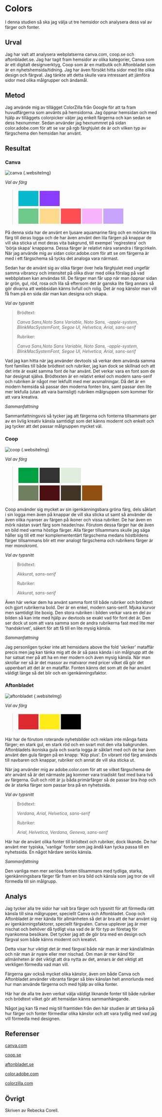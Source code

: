 Colors
=======================

I denna studien så ska jag välja ut tre hemsidor och analysera dess val av färger och fonter.

Urval
-----------------------

Jag har valt att analysera webplatserna canva.com, coop.se och aftonbladet.se. Jag har tagit fram hemsidor av olika kategorier, Canva som är ett digitalt designverktyg, Coop som är en matbutik och Aftonbladet som är en nyhetshemsida/tidning. Jag har även försökt hitta sidor med lite olika design och färgval. Jag tänkte att detta skulle vara intressant att jämföra sidor med olika målgrupper och ändamål.

Metod
-----------------------

Jag använde mig av tillägget ColorZilla från Google för att ta fram huvudfärgerna som använts på hemsidorna. Jag öppnar hemsidan och med hjälp av tilläggets colorpicker väljer jag enkelt färgerna och kan sedan se dess hexnummer. Sedan använder jag hexnummret på sidan color.adobe.com för att se var på rgb färghjulet de är och vilken typ av färgschema den hemsidan har använt.

Resultat
-----------------------

### Canva

![canva](../image/canva_example.png "Canva") {.websiteImg}

_Val av färg_

> <table style="border-spacing: 4px; border-collapse: separate">
> <tr>
> <td style="height: 50px; width: 50px; background-color: #08b9ce">
> <td style="height: 50px; width: 50px; background-color: #8b3dff">
> <tr>
> </tr>
> <td style="height: 50px; width: 50px; background-color: #6ec98a">
> <td style="height: 50px; width: 50px; background-color: #fed98e">
> <td style="height: 50px; width: 50px; background-color: #fe4e53">
> <td style="height: 50px; width: 50px; background-color: #f7b4fc">
> <td style="height: 50px; width: 50px; background-color: #c8a4fc">
> </tr>
> </table>

På denna sida har de använt en ljusare aquamarine färg och en mörkare lila färg till deras logga och de har även använt den lila färgen på knappar de vill ska sticka ut mot deras vita bakgrund, till exempel 'regirestera' och 'börja skapa' knapparna. Dessa färger är relativt nära varandra i färgcirkeln. När jag använde mig av sidan color.adobe.com för att se om färgerna är med i ett färgschema så tycks det analoga vara närmast.

Sedan har de använt sig av olika färger över hela färghjulet med ungefär samma vibrancy och intensitet på olika divar med olika förslag på vad webbplatsen kan användas till. De färger man får upp när man öppnar sidan är grön, gul, röd, rosa och lila så eftersom det är ganska lite färg annars så gör divarna att webbsidan känns livfull och rolig. Det är nog känslor man vill få fram på en sida där man kan designa och skapa.

_Val av typsnitt_

> Brödtext:
>
> _Canva Sans,Noto Sans Variable, Noto Sans, -apple-system, BlinkMacSystemFont, Segoe UI, Helvetica, Arial, sans-serif_
>
> Rubriker:
>
> _Canva Sans,Noto Sans Variable, Noto Sans, -apple-system, BlinkMacSystemFont, Segoe UI, Helvetica, Arial, sans-serif_

Vad jag kan hitta när jag använder devtools så verkar dem använda samma font families till både brödtext och rubriker, jag kan dock se skillnad och att det inte är exakt samma font de har använt. Det verkar vara en font som de har designat själva. Brödtexten är en relativt enkel och modern sans-serif och rubriken är något mer lekfullt med mer avsmalningar. Då det är en modern hemsida så passar den moderna fonten bra, samt passar den lite mer lekfulla (utan att vara barnsligt) rubriken målgruppen som kommer för att vara kreativa. 

_Sammanfattning_

Sammanfattningsvis så tycker jag att färgerna och fonterna tillsammans ger av en livlig kreativ känsla samtidigt som det känns modernt och enkelt och jag tycker att det passar målgruppen mycket väl.



### Coop

![coop](../image/coop_example.png "Coop") {.websiteImg}

_Val av färg_

> <table style="border-spacing: 4px; border-collapse: separate">
> <tr>
> <td style="height: 50px; width: 50px; background-color: #00a142">
> <td style="height: 50px; width: 50px; background-color: #333333">
> <td style="height: 50px; width: 50px; background-color: #e0efdd">
> <tr>
> </tr>
> <td style="height: 50px; width: 50px; background-color: #717f61">
> <td style="height: 50px; width: 50px; background-color: #4c0f12">
> <td style="height: 50px; width: 50px; background-color: #413427">
> <td style="height: 50px; width: 50px; background-color: #915011">
> </tr>
> </table>

Coop använder sig mycket av sin igenkänningsbara gröna färg, dels såklart i sin logga men även på knappar de vill ska sticka ut samt så använder de även olika nyanser av färgen på ikoner och vissa rubriker. De har även en mörk nästan svart färg som header/nav. Förutom dessa färger har de även en bild med varma höstiga färger. Alla färger tillsammans skulle jag säga håller sig till ett mer komplemententärt färgschema medans höstbildens färger tillsammans blir ett mer analogt färgschema och rubrikens färger är mer monokromt.

_Val av typsnitt_

> Brödtext:
>
> _Akkurat, sans-serif_
>
> Rubriker:
>
> _Akkurat, sans-serif_

Även här verkar dem ha använt samma font till både rubriker och brödtext och gjort rubrikerna bold. Der är en enkel, modern sans-serif. Mjuka kurvor men samtidigt lite boxig. Den stora rubriken i bilden verkar vara en del av bilden så kan inte med hjälp av devtools se exakt vad för font det är. Den ser dock ut som att vara samma som de andra rubrikerna fast med lite mer 'handskrivet', säkert för att få till en lite mysig känsla.


_Sammanfattning_

Jag personligen tycker inte att hemsidans above the fold 'skriker' mataffär precis men jag kan tänka mig att de är så pass kända i sin målgrupp att de har satsat mer på att ha en mer modern och även mysig känsla. När man skrollar ner så är det massor av matvaror med pricer vilket då gör det uppenbart att det är en mataffär. Fonten känns det som att de har använt väldigt länge så det blir och en igenkänningsfaktor.


### Aftonbladet

![aftonbladet](../image/aftonbladet_example.png "Aftonbladet") {.websiteImg}

_Val av färg_

> <table style="border-spacing: 4px; border-collapse: separate">
> <tr>
> <td style="height: 50px; width: 50px; background-color: #dd2a30">
> <td style="height: 50px; width: 50px; background-color: #ffeb18">
> <td style="height: 50px; width: 50px; background-color: #000000">
> <tr>
> </table>

Här har de förutom roterande nyhetsbilder och reklam inte många fasta färger; en stark gul, en stark röd och en svart mot den vita bakgrunden. Aftonbladets ikoniska gula och svarta logga är såklart med och de har även använt den gula färgen på en knapp: 'Köp plus'. En vibrant röd färg används till navbaren och knappar, rubriker och annat de vill ska sticka ut.

När jag använder mig av adobe.color.com för att se vilket färgschema de ahr använt så är det närmaste jag kommer vara triadiskt fast med bara två av färgerna. Gult och rött är ju båda primärfärger så de passar bra ihop och de är starka färger som passar bra på en nyhetssida.


_Val av typsnitt_

> Brödtext:
>
> _Verdana, Arial, Helvetica, sans-serif_
>
> Rubriker:
>
> _Arial, Helvetica, Verdana, Geneva, sans-serif_

Här har de använt olika fonter till brödtext och rubriker, dock likande. De har använt mer typiska, 'vanliga' fonter som jag ändå kan tycka passa till en nyhetssida. En något hårdare seriös känsla.

_Sammanfattning_

Den vanliga men mer seriösa fonten tillsammans med tydliga, starka, igenkänningsbara färger får fram en bra bild och känsla som jag tror de vill förmedla till sin målgrupp.

Analys
-----------------------

Jag tycker alla tre sidor har valt bra färger och typsnitt för att förmedla rätt känsla till sina målgrupper, speciellt Canva och Aftonbladet. Coop och Aftonbladet är mer kända för allmänheten så det är bra att de har använt sig av igenkänningsfaktorer, speciellt färgvalen. Canva upplever jag är mer nischat och behöver då tydligt visa vad de är för typ av företag för nyankomna besökare. Det tycker jag att de gör bra med en design och färgval som både känns modernt och kreativt.

Detta visar hur viktigt det är med färgval både när man är mer känd/allmän och när man är nyare eller mer nischad. Om man är mer känd för allmänheten är det viktigt att dra nytta av det, annars är det viktigt att verkligen förmedla vad man vill. 

Färgerna gav också mycket olika känslor, även om både Canva och Aftonbladet använder vibranta färger så blev känslan helt annorlunda med hur man använde färgerna och med hjälp av olika fonter.

Här har de alla tre även verkat välja väldigt liknande fonter till både rubriker och brödtext vilket gör att hemsidan känns sammanhängande.

Något jag kan få med mig till framtiden från den här studien är att tänka på hur färger och fonter förmedlar olika känslor och att vara tydlig med vad jag vill förmedla med designen.

Referenser
-----------------------

[canva.com](https://canva.com)

[coop.se](https://coop.se)

[aftonbladet.se](https://aftonbladet.se)

[color.adobe.com](https://color.adobe.com/)

[colorzilla.com](https://www.colorzilla.com/)


Övrigt
-----------------------

Skriven av Rebecka Corell.